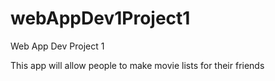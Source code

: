 # webAppDev1Project1
Web App Dev Project 1 

This app will allow people to make movie lists for their friends
